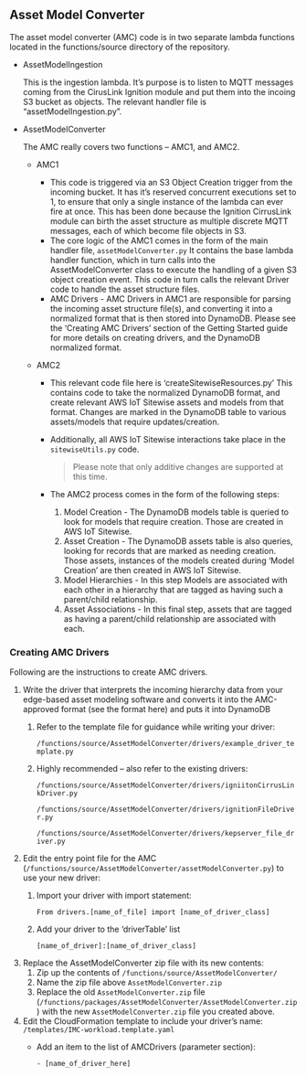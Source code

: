 ## Asset Model Converter

The asset model converter (AMC) code is in two separate lambda functions located in the functions/source directory of the repository.

* AssetModelIngestion

    This is the ingestion lambda. It’s purpose is to listen to MQTT messages coming from the CirusLink Ignition module and put them into the incoing S3 bucket as objects. The relevant handler file is “assetModelIngestion.py”. 

* AssetModelConverter
    
    The AMC really covers two functions – AMC1, and AMC2. 
        
    * AMC1 
        * This code is triggered via an S3 Object Creation trigger from the incoming bucket. It has it’s reserved concurrent executions set to 1, to ensure that only a single instance of the lambda can ever fire at once. This has been done because the Ignition CirrusLink module can birth the asset structure as multiple discrete MQTT messages, each of which become file objects in S3.
        * The core logic of the AMC1 comes in the form of the main handler file, `assetModelConverter.py` It contains the base lambda handler function, which in turn calls into the AssetModelConverter class to execute the handling of a given S3 object creation event. This code in turn calls the relevant Driver code to handle the asset structure files.
        * AMC Drivers - AMC Drivers in AMC1 are responsible for parsing the incoming asset structure file(s), and converting it into a normalized format that is then stored into DynamoDB. Please see the ‘Creating AMC Drivers’ section of the Getting Started guide for more details on creating drivers, and the DynamoDB normalized format.

    * AMC2
        * This relevant code file here is ‘createSitewiseResources.py’ This contains code to take the normalized DynamoDB format, and create relevant AWS IoT Sitewise assets and models from that format. Changes are marked in the DynamoDB table to various assets/models that require updates/creation.
        * Additionally, all AWS IoT Sitewise interactions take place in the `sitewiseUtils.py` code.

            > Please note that only additive changes are supported at this time.

        * The AMC2 process comes in the form of the following steps:

            1. Model Creation - The DynamoDB models table is queried to look for models that require creation. Those are created in AWS IoT Sitewise.
            2. Asset Creation - The DynamoDB assets table is also queries, looking for records that are marked as needing creation. Those assets, instances of the models created during ‘Model Creation’ are then created in AWS IoT Sitewise.
            3. Model Hierarchies - In this step Models are associated with each other in a hierarchy that are tagged as having such a parent/child relationship.
            4. Asset Associations - In this final step, assets that are tagged as having a parent/child relationship are associated with each.

### Creating AMC Drivers

Following are the instructions to create AMC drivers.

1. Write the driver that interprets the incoming hierarchy data from your edge-based asset modeling software and converts it into the AMC-approved format (see the format here) and puts it into DynamoDB
    1. Refer to the template file for guidance while writing your driver:
        
        `/functions/source/AssetModelConverter/drivers/example_driver_template.py`
    2. Highly recommended – also refer to the existing drivers: 
            
        `/functions/source/AssetModelConverter/drivers/igniitonCirrusLinkDriver.py`
            
        `/functions/source/AssetModelConverter/drivers/ignitionFileDriver.py`
            
        `/functions/source/AssetModelConverter/drivers/kepserver_file_driver.py`
2. Edit the entry point file for the AMC (`/functions/source/AssetModelConverter/assetModelConverter.py`) to use your new driver:
    1. Import your driver with import statement:
        
        `From drivers.[name_of_file] import [name_of_driver_class]`
    2. Add your driver to the ‘driverTable’ list
        
        `[name_of_driver]:[name_of_driver_class]`
3. Replace the AssetModelConverter zip file with its new contents:
    1. Zip up the contents of `/functions/source/AssetModelConverter/`
    2. Name the zip file above `AssetModelConverter.zip`
    3. Replace the old `AssetModelConverter.zip` file (`/functions/packages/AssetModelConverter/AssetModelConverter.zip`) with the new `AssetModelConverter.zip` file you created above. 
4. Edit the CloudFormation template to include your driver’s name: `/templates/IMC-workload.template.yaml`
    * Add an item to the list of AMCDrivers (parameter section):
        
        `- [name_of_driver_here]`

